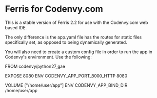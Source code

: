 Ferris for Codenvy.com
====================

This is a stable version of Ferris 2.2 for use with the Codenvy.com web based IDE.

The only difference is the app.yaml file has the routes for static files specifically set, as opposed to being dynamically generated.

You will also need to create a custom config file in order to run the app in Codenvy's environment.  Use the following:

FROM codenvy/python27_gae

EXPOSE 8080
ENV CODENVY_APP_PORT_8000_HTTP 8080

VOLUME ["/home/user/app"]
ENV CODENVY_APP_BIND_DIR /home/user/app